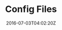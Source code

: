 ---
date: "2016-07-03T04:02:20Z"
title: "Config Files"
description: "Creating dynamic, custom configuration files in a Docker Swarm application"
categories: [ "Packaging a Swarm Application" ]
weight: "603"
index: "docs/swarm"
gradient: "swarm"
icon: "replicatedDockerSwarm"
---